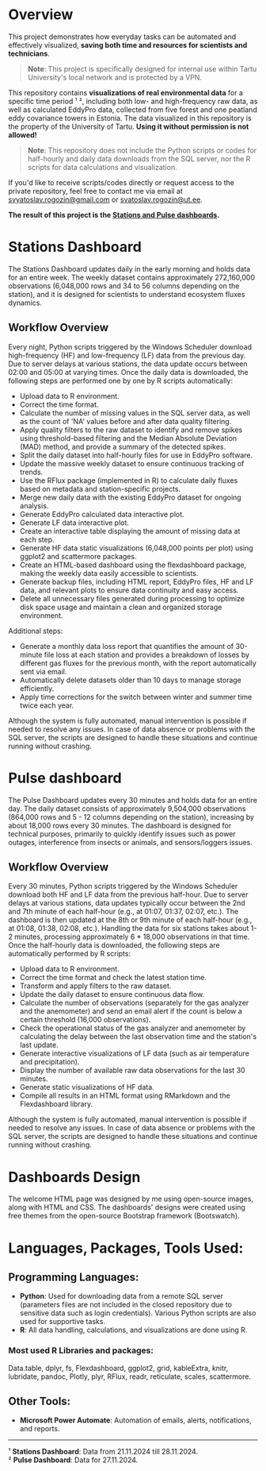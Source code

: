 # Overview

This project demonstrates how everyday tasks can be automated and effectively visualized, **saving both time and resources for scientists and technicians**. 

> **Note**: This project is specifically designed for internal use within Tartu University's local network and is protected by a VPN.  

This repository contains **visualizations of real environmental data** for a specific time period ¹ ², including both low- and high-frequency raw data, as well as calculated EddyPro data, collected from five forest and one peatland eddy covariance towers in Estonia. The data visualized in this repository is the property of the University of Tartu. **Using it without permission is not allowed!**

> **Note**: This repository does not include the Python scripts or codes for half-hourly and daily data downloads from the SQL server, nor the R scripts for data calculations and visualization.

If you'd like to receive scripts/codes directly or request access to the private repository, feel free to contact me via email at svyatoslav.rogozin@gmail.com or svatoslav.rogozin@ut.ee.

**The result of this project is the [Stations and Pulse dashboards](https://svyatoslav-stack.github.io/EcoEddyFluxDashboards/).**

# Stations Dashboard
The Stations Dashboard updates daily in the early morning and holds data for an entire week. The weekly dataset contains approximately 272,160,000 observations (6,048,000 rows and 34 to 56 columns depending on the station), and it is designed for scientists to understand ecosystem fluxes dynamics.

## Workflow Overview

Every night, Python scripts triggered by the Windows Scheduler download high-frequency (HF) and low-frequency (LF) data from the previous day. Due to server delays at various stations, the data update occurs between 02:00 and 05:00 at varying times. Once the daily data is downloaded, the following steps are performed one by one by R scripts automatically:

- Upload data to R environment.
- Correct the time format.
- Calculate the number of missing values in the SQL server data, as well as the count of 'NA' values before and after data quality filtering.
- Apply quality filters to the raw dataset to identify and remove spikes using threshold-based filtering and the Median Absolute Deviation (MAD) method, and provide a summary of the detected spikes.
- Split the daily dataset into half-hourly files for use in EddyPro software.
- Update the massive weekly dataset to ensure continuous tracking of trends.
- Use the RFlux package (implemented in R) to calculate daily fluxes based on metadata and station-specific projects.
- Merge new daily data with the existing EddyPro dataset for ongoing analysis.
- Generate EddyPro calculated data interactive plot.
- Generate LF data interactive plot.
- Create an interactive table displaying the amount of missing data at each step.
- Generate HF data static visualizations (6,048,000 points per plot) using ggplot2 and scattermore packages.
- Create an HTML-based dashboard using the flexdashboard package, making the weekly data easily accessible to scientists.
- Generate backup files, including HTML report, EddyPro files, HF and LF data, and relevant plots to ensure data continuity and easy access.
- Delete all unnecessary files generated during processing to optimize disk space usage and maintain a clean and organized storage environment.

Additional steps:

- Generate a monthly data loss report that quantifies the amount of 30-minute file loss at each station and provides a breakdown of losses by different gas fluxes for the previous month, with the report automatically sent via email.
- Automatically delete datasets older than 10 days to manage storage efficiently.
- Apply time corrections for the switch between winter and summer time twice each year.

Although the system is fully automated, manual intervention is possible if needed to resolve any issues. In case of data absence or problems with the SQL server, the scripts are designed to handle these situations and continue running without crashing.

# Pulse dashboard

The Pulse Dashboard updates every 30 minutes and holds data for an entire day. The daily dataset consists of approximately 9,504,000 observations (864,000 rows and 5 - 12 columns depending on the station), increasing by about 18,000 rows every 30 minutes. The dashboard is designed for technical purposes, primarily to quickly identify issues such as power outages, interference from insects or animals, and sensors/loggers issues.

## Workflow Overview
Every 30 minutes, Python scripts triggered by the Windows Scheduler download both HF and LF data from the previous half-hour. Due to server delays at various stations, data updates typically occur between the 2nd and 7th minute of each half-hour (e.g., at 01:07, 01:37, 02:07, etc.). The dashboard is then updated at the 8th or 9th minute of each half-hour (e.g., at 01:08, 01:38, 02:08, etc.). Handling the data for six stations takes about 1-2 minutes, processing approximately 6 * 18,000 observations in that time. Once the half-hourly data is downloaded, the following steps are automatically performed by R scripts:

- Upload data to R environment.
- Correct the time format and check the latest station time.
- Transform and apply filters to the raw dataset.
- Update the daily dataset to ensure continuous data flow.
- Calculate the number of observations (separately for the gas analyzer and the anemometer) and send an email alert if the count is below a certain threshold (16,000 observations).
- Check the operational status of the gas analyzer and anemometer by calculating the delay between the last observation time and the station's last update.
- Generate interactive visualizations of LF data (such as air temperature and precipitation).
- Display the number of available raw data observations for the last 30 minutes.
- Generate static visualizations of HF data.
- Compile all results in an HTML format using RMarkdown and the Flexdashboard library.

Although the system is fully automated, manual intervention is possible if needed to resolve any issues. In case of data absence or problems with the SQL server, the scripts are designed to handle these situations and continue running without crashing.

# Dashboards Design

The welcome HTML page was designed by me using open-source images, along with HTML and CSS. The dashboards' designs were created using free themes from the open-source Bootstrap framework (Bootswatch).

# Languages, Packages, Tools Used:

## Programming Languages:
- **Python**: Used for downloading data from a remote SQL server (parameters files are not included in the closed repository due to sensitive data such as login credentials). Various Python scripts are also used for supportive tasks.
- **R**: All data handling, calculations, and visualizations are done using R.

### Most used R Libraries and packages:
Data.table, dplyr, fs, Flexdashboard, ggplot2, grid, kableExtra, knitr, lubridate, pandoc, Plotly, plyr, RFlux, readr, reticulate, scales, scattermore.

## Other Tools:
- **Microsoft Power Automate**: Automation of emails, alerts, notifications, and reports.

---

¹ **Stations Dashboard**: Data from 21.11.2024 till 28.11.2024.  
² **Pulse Dashboard**: Data for 27.11.2024.

